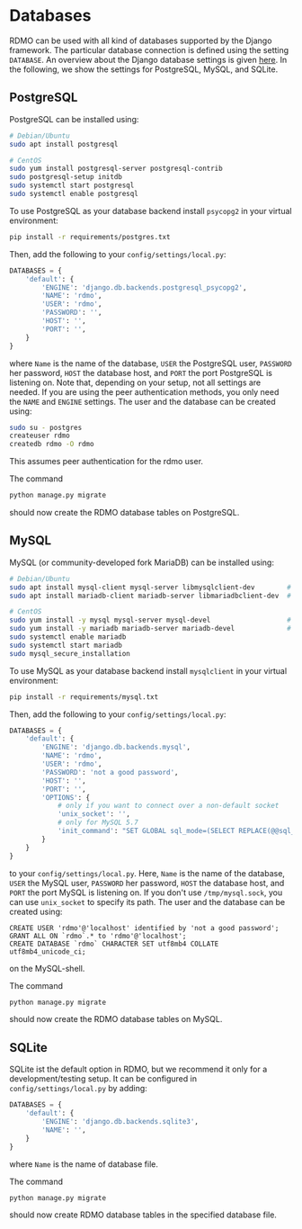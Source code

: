 # Databases

RDMO can be used with all kind of databases supported by the Django framework. The particular database connection is defined using the setting `DATABASE`. An overview about the Django database settings is given [here](https://docs.djangoproject.com/en/1.10/ref/settings/#databases). In the following, we show the settings for PostgreSQL, MySQL, and SQLite.

## PostgreSQL

PostgreSQL can be installed using:

```bash
# Debian/Ubuntu
sudo apt install postgresql

# CentOS
sudo yum install postgresql-server postgresql-contrib
sudo postgresql-setup initdb
sudo systemctl start postgresql
sudo systemctl enable postgresql
```

To use PostgreSQL as your database backend install `psycopg2` in your virtual environment:

```bash
pip install -r requirements/postgres.txt
```

Then, add the following to your `config/settings/local.py`:

```python
DATABASES = {
    'default': {
        'ENGINE': 'django.db.backends.postgresql_psycopg2',
        'NAME': 'rdmo',
        'USER': 'rdmo',
        'PASSWORD': '',
        'HOST': '',
        'PORT': '',
    }
}
```

where `Name` is the name of the database, `USER` the PostgreSQL user, `PASSWORD` her password, `HOST` the database host, and `PORT` the port PostgreSQL is listening on. Note that, depending on your setup, not all settings are needed. If you are using the peer authentication methods, you only need the `NAME` and `ENGINE` settings. The user and the database can be created using:

```bash
sudo su - postgres
createuser rdmo
createdb rdmo -O rdmo
```

This assumes peer authentication for the rdmo user.

The command

```bash
python manage.py migrate
```

should now create the RDMO database tables on PostgreSQL.


## MySQL


MySQL (or community-developed fork MariaDB) can be installed using:

```bash
# Debian/Ubuntu
sudo apt install mysql-client mysql-server libmysqlclient-dev        # for MySQL
sudo apt install mariadb-client mariadb-server libmariadbclient-dev  # for MariaDB

# CentOS
sudo yum install -y mysql mysql-server mysql-devel                   # for MySQL
sudo yum install -y mariadb mariadb-server mariadb-devel             # for MariaDB
sudo systemctl enable mariadb
sudo systemctl start mariadb
sudo mysql_secure_installation
```

To use MySQL as your database backend install `mysqlclient` in your virtual environment:

```bash
pip install -r requirements/mysql.txt
```

Then, add the following to your `config/settings/local.py`:

```python
DATABASES = {
    'default': {
        'ENGINE': 'django.db.backends.mysql',
        'NAME': 'rdmo',
        'USER': 'rdmo',
        'PASSWORD': 'not a good password',
        'HOST': '',
        'PORT': '',
        'OPTIONS': {
            # only if you want to connect over a non-default socket
            'unix_socket': '',
            # only for MySQL 5.7
            'init_command': "SET GLOBAL sql_mode=(SELECT REPLACE(@@sql_mode,'ONLY_FULL_GROUP_BY',''));"
        }
    }
}
```

to your `config/settings/local.py`. Here, `Name` is the name of the database, `USER` the MySQL user, `PASSWORD` her password, `HOST` the database host, and `PORT` the port MySQL is listening on. If you don't use `/tmp/mysql.sock`, you can use `unix_socket` to specify its path. The user and the database can be created using:

```mysql
CREATE USER 'rdmo'@'localhost' identified by 'not a good password';
GRANT ALL ON `rdmo`.* to 'rdmo'@'localhost';
CREATE DATABASE `rdmo` CHARACTER SET utf8mb4 COLLATE utf8mb4_unicode_ci;
```

on the MySQL-shell.

The command

```bash
python manage.py migrate
```

should now create the RDMO database tables on MySQL.


## SQLite

SQLite ist the default option in RDMO, but we recommend it only for a development/testing setup. It can be configured in `config/settings/local.py` by adding:

```python
DATABASES = {
    'default': {
        'ENGINE': 'django.db.backends.sqlite3',
        'NAME': '',
    }
}
```

where `Name` is the name of database file.

The command

```bash
python manage.py migrate
```

should now create RDMO database tables in the specified database file.
